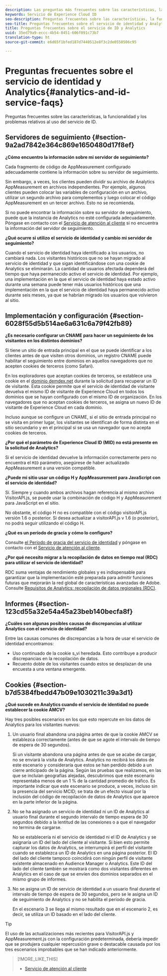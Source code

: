 ```yaml
---
description: Las preguntas más frecuentes sobre las características, la funcionalidad y los problemas relativos al uso del servicio de identidad de Experience Cloud.
keywords: Servicio de Experience Cloud ID
seo-description: Preguntas frecuentes sobre las características, la funcionalidad y los problemas relativos al uso del servicio de identidad.
seo-title: Preguntas frecuentes sobre el servicio de identidad y Analytics
title: Preguntas frecuentes sobre el servicio de ID y Analytics
uuid: 35ed79a9-eccc-4b54-8451-606f091c73b7
translation-type: ht
source-git-commit: e6d65f1bfed187d7440512e8f3c2de0550506c95

---
```



# Preguntas frecuentes sobre el servicio de identidad y Analytics{#analytics-and-id-service-faqs}

Preguntas frecuentes sobre las características, la funcionalidad y los problemas relativos al uso del servicio de ID.

## Servidores de seguimiento {#section-9a2ad7842e364c869e1650480d17f8ef}

**¿Cómo encuentro la información sobre mi servidor de seguimiento?**

Cada fragmento de código de AppMeasurement configurado adecuadamente contiene la información sobre su servidor de seguimiento.

Sin embargo, a veces, los clientes pueden dividir su archivo de Analytics AppMeasurement en archivos independientes. Por ejemplo, algunos clientes pueden colocar las variables de configuración en un archivo, utilizar un segundo archivo para complementos y luego colocar el código AppMeasurement en un tercer archivo. Esto no se recomienda.

Si no puede encontrar la información sobre su servidor de seguimiento, puede que la instancia de Analytics no esté configurada adecuadamente. Póngase en contacto con el [Servicio de atención al cliente](https://helpx.adobe.com/es/marketing-cloud/contact-support.html) si no encuentra la información del servidor de seguimiento.

**¿Qué ocurre si utilizo el servicio de identidad y cambio mi servidor de seguimiento?**

Cuando el servicio de identidad haya identificado a los usuarios, no cambiará nada. Los visitantes históricos que no se hayan migrado al servicio de identidad y que sigan identificándose con una cookie de Analytics se eliminarán. La cantidad de usuarios afectada dependerá del tiempo que haya permanecido activo el servicio de identidad. Por ejemplo, una implementación en la que el servicio de identidad haya estado activo durante una semana puede tener más usuarios históricos que una implementación en la que el servicio de identidad haya permanecido activo durante seis meses, ya que se habrían migrado los usuarios que volvieron al sitio.

## Implementación y configuración {#section-6028f55d5b514ae6a631c6a79f42fb89}

**¿Es necesario configurar un CNAME para hacer un seguimiento de los visitantes en los distintos dominios?**

Si tiene un sitio de entrada principal en el que se puede identificar a los clientes antes de que visiten otros dominios, un registro CNAME puede habilitar el seguimiento entre dominios en aquellos navegadores que no acepten cookies de terceros (como Safari).

En los exploradores que aceptan cookies de terceros, se establece una cookie en el [dominio demdex.net](https://marketing.adobe.com/resources/help/en_US/aam/demdex-calls.html) durante la solicitud para recuperar un ID de visitante. Esta cookie permite que el servicio de identidad de visitante devuelva el mismo ID de visitante de Experience Cloud en todos los dominios que se hayan configurado con el mismo ID de organización. En los navegadores que no aceptan cookies de terceros, se asigna un nuevo ID de visitante de Experience Cloud en cada dominio.

Incluso aunque se configure un CNAME, si el sitio de entrada principal no se visita en primer lugar, los visitantes se identifican de forma distinta en el sitio secundario y en el principal si se usa un navegador que no acepta cookies de terceros.

**¿Por qué el parámetro de Experience Cloud ID (MID) no está presente en la solicitud de Analytics?**

Si el servicio de identidad devuelve la información correctamente pero no encuentra el `MID` parámetro, asegúrese de haber actualizado AppMeasurement a una versión compatible.

**¿Puede mi sitio usar un código H y AppMeasurement para JavaScript con el servicio de identidad?**

Sí. Siempre y cuando ambos archivos hagan referencia al mismo archivo VisitorAPI.js, se puede usar la combinación de código H y AppMeasurement para JavaScript en el sitio.

No obstante, el código H no es compatible con el código visitorAPI.js versión 1.6 o posterior. Si desea actualizar a visitorAPI.js v 1.6 (o posterior), no podrá seguir utilizando el código H.

**¿Qué es un período de gracia y cómo lo configuro?**

Consulte [el Período de gracia del servicio de identidad](../reference/analytics-reference/grace-period.md) y póngase en contacto con el [Servicio de atención al cliente](https://helpx.adobe.com/es/marketing-cloud/contact-support.html).

**¿Por qué necesito migrar a la recopilación de datos en tiempo real (RDC) para utilizar el servicio de identidad?**

RDC suma ventajas de rendimiento globales y es indispensable para garantizar que la implementación esté preparada para admitir funciones futuras que mejorarán la red global de características avanzadas de Adobe. Consulte [Requisitos de Analytics: recopilación de datos regionales (RDC)](../reference/requirements.md#section-7d04bb013bc84a25bae3b148bc0ca25f).

## Informes {#section-123cd55a32e54a45a23beb140becfa8f}

**¿Cuáles son algunas posibles causas de discrepancias al utilizar Analytics con el servicio de identidad?**

Entre las causas comunes de discrepancias a la hora de usar el servicio de identidad encontramos:

* Uso continuado de la cookie s_vi heredada. Esto contribuye a producir discrepancias en la recopilación de datos.
* Recuento doble de los visitantes cuando estos se desplazan de una encuesta a una ventana emergente.

## Cookies {#section-b7d5384fbedd47b09e1030211c39a3d1}

**¿Qué sucede en Analytics cuando el servicio de identidad no puede establecer la cookie AMCV?**

Hay tres posibles escenarios en los que esto repercute en los datos de Analytics para los visitantes nuevos:

1. Un usuario final abandona una página antes de que la cookie AMCV se establezca correctamente (antes de que se agote el intervalo de tiempo de espera de 30 segundos).

   Si un visitante abandona una página antes de que se acabe de cargar, no se enviará la visita de Analytics. Analytics no recibirá los datos de este escenario y consideraría que estos se han perdido debido a un cierre anticipado de la página. Según las pruebas que realizamos, en las que se incluían geografías alejadas, descubrimos que este escenario representaba menos de un 1 % de la cantidad promedio de tráfico. Es importante indicar que este escenario se produce, a veces, incluso sin la presencia del servicio MCID; se trata de un efecto visual por la inclusión del código de recopilación de datos de Analytics que aparece en la parte inferior de la página.

1. No se ha asignado un servicio de identidad ni un ID de Analytics al usuario final durante el segundo intervalo de tiempo espera de 30 segundos debido a la lentitud de las conexiones o a que el navegador no termina de cargarse.

   No se establecería ni el servicio de identidad ni el ID de Analytics y se asignaría un ID del lado del cliente al visitante. Si bien esto permite capturar los datos de Analytics, se interrumpirá el perfil del visitante cuando se establezca un ID de Analytics en una página posterior. El ID del lado del cliente tampoco coincidirá con ningún perfil de visitante existente almacenado en Audience Manager o Analytics. Este ID del lado del cliente también se mostrará como dos visitantes diferentes en Analytics en el caso de que se envíen dos dominios separados en el mismo grupo de informes.

1. No se asigna un ID de servicio de identidad a un usuario final durante el intervalo de tiempo de espera de 30 segundos, pero se le asigna un ID de seguimiento de Analytics y no se habilita el período de gracia.

   En el escenario 3 se llega al mismo resultado que en el escenario 2, es decir, se utiliza un ID basado en el lado del cliente.

>[!TIP]
>
>El uso de las actualizaciones más recientes para VisitorAPI.js y AppMeasurement.js con la configuración predeterminada, debería impedir que se produjera cualquier repercusión grave o destacable causada por los tres escenarios improbables que se han indicado anteriormente.

>[!MORE_LIKE_THIS]
>
>* [Servicio de atención al cliente](https://helpx.adobe.com/es/marketing-cloud/contact-support.html)

